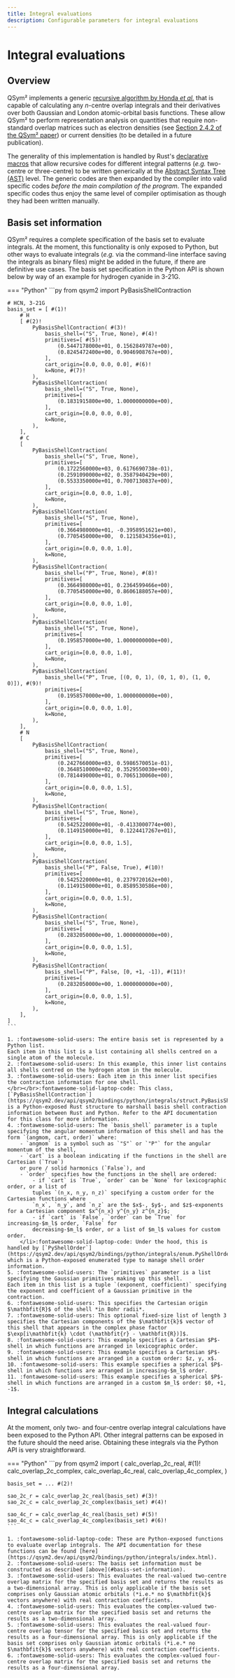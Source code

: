 ```yaml
---
title: Integral evaluations
description: Configurable parameters for integral evaluations
---
```


# Integral evaluations

## Overview

QSym² implements a generic [recursive algorithm by Honda *et al.*](https://doi.org/10.1063/1.459751) that is capable of calculating any $n$-centre overlap integrals and their derivatives over both Gaussian and London atomic-orbital basis functions.
These allow QSym² to perform representation analysis on quantities that require non-standard overlap matrices such as electron densities (see [Section 2.4.2 of the QSym² paper](../about/authorship.md#publications)) or current densities (to be detailed in a future publication).

The generality of this implementation is handled by Rust's [declarative macros](https://veykril.github.io/tlborm/introduction.html) that allow recursive codes for different integral patterns (*e.g.* two-centre or three-centre) to be written generically at the [Abstract Syntax Tree (AST)](https://en.wikipedia.org/wiki/Abstract_syntax_tree) level.
The generic codes are then expanded by the compiler into valid specific codes *before the main compilation of the program*.
The expanded specific codes thus enjoy the same level of compiler optimisation as though they had been written manually.


## Basis set information

QSym² requires a complete specification of the basis set to evaluate integrals.
At the moment, this functionality is only exposed to Python, but other ways to evaluate integrals (*e.g.* via the command-line interface saving the integrals as binary files) might be added in the future, if there are definitive use cases.
The basis set specification in the Python API is shown below by way of an example for hydrogen cyanide in 3-21G.

=== "Python"
    ```py
    from qsym2 import PyBasisShellContraction

    # HCN, 3-21G
    basis_set = [ #(1)!
        # H
        [ #(2)!
            PyBasisShellContraction( #(3)!
                basis_shell=("S", True, None), #(4)!
                primitives=[ #(5)!
                    (0.5447178000e+01, 0.1562849787e+00),
                    (0.8245472400e+00, 0.9046908767e+00),
                ],
                cart_origin=[0.0, 0.0, 0.0], #(6)!
                k=None, #(7)!
            ),
            PyBasisShellContraction(
                basis_shell=("S", True, None),
                primitives=[
                    (0.1831915800e+00, 1.0000000000e+00),
                ],
                cart_origin=[0.0, 0.0, 0.0],
                k=None,
            ),
        ],
        # C
        [
            PyBasisShellContraction(
                basis_shell=("S", True, None),
                primitives=[
                    (0.1722560000e+03, 0.6176690738e-01),
                    (0.2591090000e+02, 0.3587940429e+00),
                    (0.5533350000e+01, 0.7007130837e+00),
                ],
                cart_origin=[0.0, 0.0, 1.0],
                k=None,
            ),
            PyBasisShellContraction(
                basis_shell=("S", True, None),
                primitives=[
                    (0.3664980000e+01, -0.3958951621e+00),
                    (0.7705450000e+00,  0.1215834356e+01),
                ],
                cart_origin=[0.0, 0.0, 1.0],
                k=None,
            ),
            PyBasisShellContraction(
                basis_shell=("P", True, None), #(8)!
                primitives=[
                    (0.3664980000e+01, 0.2364599466e+00),
                    (0.7705450000e+00, 0.8606188057e+00),
                ],
                cart_origin=[0.0, 0.0, 1.0],
                k=None,
            ),
            PyBasisShellContraction(
                basis_shell=("S", True, None),
                primitives=[
                    (0.1958570000e+00, 1.0000000000e+00),
                ],
                cart_origin=[0.0, 0.0, 1.0],
                k=None,
            ),
            PyBasisShellContraction(
                basis_shell=("P", True, [(0, 0, 1), (0, 1, 0), (1, 0, 0)]), #(9)!
                primitives=[
                    (0.1958570000e+00, 1.0000000000e+00),
                ],
                cart_origin=[0.0, 0.0, 1.0],
                k=None,
            ),
        ],
        # N
        [
            PyBasisShellContraction(
                basis_shell=("S", True, None),
                primitives=[
                    (0.2427660000e+03, 0.5986570051e-01),
                    (0.3648510000e+02, 0.3529550030e+00),
                    (0.7814490000e+01, 0.7065130060e+00),
                ],
                cart_origin=[0.0, 0.0, 1.5],
                k=None,
            ),
            PyBasisShellContraction(
                basis_shell=("S", True, None),
                primitives=[
                    (0.5425220000e+01, -0.4133000774e+00),
                    (0.1149150000e+01,  0.1224417267e+01),
                ],
                cart_origin=[0.0, 0.0, 1.5],
                k=None,
            ),
            PyBasisShellContraction(
                basis_shell=("P", False, True), #(10)!
                primitives=[
                    (0.5425220000e+01, 0.2379720162e+00),
                    (0.1149150000e+01, 0.8589530586e+00),
                ],
                cart_origin=[0.0, 0.0, 1.5],
                k=None,
            ),
            PyBasisShellContraction(
                basis_shell=("S", True, None),
                primitives=[
                    (0.2832050000e+00, 1.0000000000e+00),
                ],
                cart_origin=[0.0, 0.0, 1.5],
                k=None,
            ),
            PyBasisShellContraction(
                basis_shell=("P", False, [0, +1, -1]), #(11)!
                primitives=[
                    (0.2832050000e+00, 1.0000000000e+00),
                ],
                cart_origin=[0.0, 0.0, 1.5],
                k=None,
            ),
        ],
    ]
    ```

    1. :fontawesome-solid-users: The entire basis set is represented by a Python list.
    Each item in this list is a list containing all shells centred on a single atom of the molecule.
    2. :fontawesome-solid-users: In this example, this inner list contains all shells centred on the hydrogen atom in the molecule.
    3. :fontawesome-solid-users: Each item in this inner list specifies the contraction information for one shell.
    </br></br>:fontawesome-solid-laptop-code: This class, [`PyBasisShellContraction`](https://qsym2.dev/api/qsym2/bindings/python/integrals/struct.PyBasisShellContraction.html), is a Python-exposed Rust structure to marshall basis shell contraction information between Rust and Python. Refer to the API documentation for this class for more information.
    4. :fontawesome-solid-users: The `basis_shell` parameter is a tuple specifying the angular momentum information of this shell and has the form `(angmom, cart, order)` where:
        - `angmom` is a symbol such as `"S"` or `"P"` for the angular momentum of the shell,
        - `cart` is a boolean indicating if the functions in the shell are Cartesian (`True`)
        or pure / solid harmonics (`False`), and
        - `order` specifies how the functions in the shell are ordered:
            - if `cart` is `True`, `order` can be `None` for lexicographic order, or a list of
            tuples `(n_x, n_y, n_z)` specifying a custom order for the Cartesian functions where
            `n_x`, `n_y`, and `n_z` are the $x$-, $y$-, and $z$-exponents for a Cartesian component $x^{n_x} y^{n_y} z^{n_z}$;
            - if `cart` is `False`, `order` can be `True` for increasing-$m_l$ order, `False` for
            decreasing-$m_l$ order, or a list of $m_l$ values for custom order.
        </li>:fontawesome-solid-laptop-code: Under the hood, this is handled by [`PyShellOrder`](https://qsym2.dev/api/qsym2/bindings/python/integrals/enum.PyShellOrder.html) which is a Python-exposed enumerated type to manage shell order information.
    5. :fontawesome-solid-users: The `primitives` parameter is a list specifying the Gaussian primitives making up this shell.
    Each item in this list is a tuple `(exponent, coefficient)` specifying the exponent and coefficient of a Gaussian primitive in the contraction.
    6. :fontawesome-solid-users: This specifies the Cartesian origin $\mathbfit{R}$ of the shell *in Bohr radii*.
    7. :fontawesome-solid-users: This optional fixed-size list of length 3 specifies the Cartesian components of the $\mathbfit{k}$ vector of this shell that appears in the complex phase factor $\exp[i\mathbfit{k} \cdot (\mathbfit{r} - \mathbfit{R})]$.
    8. :fontawesome-solid-users: This example specifies a Cartesian $P$-shell in which functions are arranged in lexicographic order.
    9. :fontawesome-solid-users: This example specifies a Cartesian $P$-shell in which functions are arranged in a custom order: $z, y, x$.
    10. :fontawesome-solid-users: This example specifies a spherical $P$-shell in which functions are arranged in increasing-$m_l$ order.
    11. :fontawesome-solid-users: This example specifies a spherical $P$-shell in which functions are arranged in a custom $m_l$ order: $0, +1, -1$.

## Integral calculations

At the moment, only two- and four-centre overlap integral calculations have been exposed to the Python API.
Other integral patterns can be exposed in the future should the need arise.
Obtaining these integrals via the Python API is very straightforward.


=== "Python"
    ```py
    from qsym2 import (
        calc_overlap_2c_real, #(1)!
        calc_overlap_2c_complex,
        calc_overlap_4c_real,
        calc_overlap_4c_complex,
    )

    basis_set = ... #(2)!

    sao_2c_r = calc_overlap_2c_real(basis_set) #(3)!
    sao_2c_c = calc_overlap_2c_complex(basis_set) #(4)!

    sao_4c_r = calc_overlap_4c_real(basis_set) #(5)!
    sao_4c_c = calc_overlap_4c_complex(basis_set) #(6)!
    ```

    1. :fontawesome-solid-laptop-code: These are Python-exposed functions to evaluate overlap integrals. The API documentation for these functions can be found [here](https://qsym2.dev/api/qsym2/bindings/python/integrals/index.html).
    2. :fontawesome-solid-users: The basis set information must be constructed as described [above](#basis-set-information).
    3. :fontawesome-solid-users: This evaluates the real-valued two-centre overlap matrix for the specified basis set and returns the results as a two-dimensional array. This is only applicable if the basis set comprises only Gaussian atomic orbitals (*i.e.* no $\mathbfit{k}$ vectors anywhere) with real contraction coefficients.
    4. :fontawesome-solid-users: This evaluates the complex-valued two-centre overlap matrix for the specified basis set and returns the results as a two-dimensional array.
    5. :fontawesome-solid-users: This evaluates the real-valued four-centre overlap tensor for the specified basis set and returns the results as a four-dimensional array. This is only applicable if the basis set comprises only Gaussian atomic orbitals (*i.e.* no $\mathbfit{k}$ vectors anywhere) with real contraction coefficients.
    6. :fontawesome-solid-users: This evaluates the complex-valued four-centre overlap matrix for the specified basis set and returns the results as a four-dimensional array.
